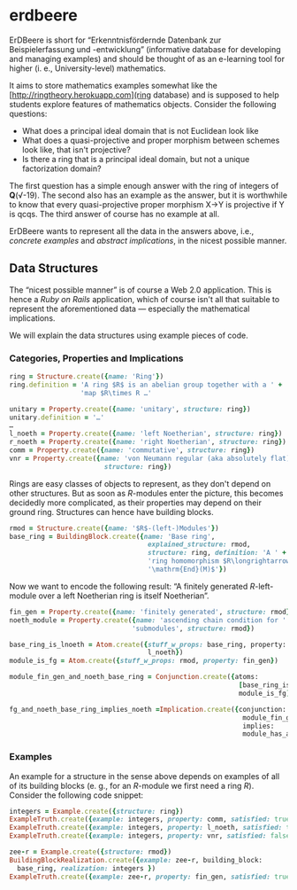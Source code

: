 # erdbeere

ErDBeere is short for “Erkenntnisfördernde Datenbank zur
Beispielerfassung und -entwicklung” (informative database for
developing and managing examples) and should be thought of as an
e-learning tool for higher (i. e., University-level) mathematics.

It aims to store mathematics examples somewhat like the
[http://ringtheory.herokuapp.com](ring database) and is supposed to
help students explore features of mathematics objects. Consider the
following questions:

- What does a principal ideal domain that is not Euclidean look like
- What does a quasi-projective and proper morphism between schemes
  look like, that isn't projective?
- Is there a ring that is a principal ideal domain, but not a unique
  factorization domain?
  
The first question has a simple enough answer with the ring of
integers of __Q__(√-19). The second also has an example as the answer,
but it is worthwhile to know that every quasi-projective proper
morphism X→Y is projective if Y is qcqs. The third answer of course
has no example at all.

ErDBeere wants to represent all the data in the answers above, i.e.,
*concrete examples* and *abstract implications*, in the nicest
possible manner.

## Data Structures

The “nicest possible manner” is of course a Web 2.0 application. This
is hence a *Ruby on Rails* application, which of course isn't all that
suitable to represent the aforementioned data — especially the
mathematical implications.

We will explain the data structures using example pieces of code.

### Categories, Properties and Implications

```ruby
ring = Structure.create({name: 'Ring'})
ring.definition = 'A ring $R$ is an abelian group together with a ' +
                  'map $R\times R …'

unitary = Property.create({name: 'unitary', structure: ring})
unitary.definition = '…'
…
l_noeth = Property.create({name: 'left Noetherian', structure: ring})
r_noeth = Property.create({name: 'right Noetherian', structure: ring})
comm = Property.create({name: 'commutative', structure: ring})
vnr = Property.create({name: 'von Neumann regular (aka absolutely flat)',
                        structure: ring})

```

Rings are easy classes of objects to represent, as they don't depend
on other structures. But as soon as $R$-modules enter the picture,
this becomes decidedly more complicated, as their properties may
depend on their ground ring. Structures can hence have building
blocks.

```ruby
rmod = Structure.create({name: '$R$-(left-)Modules'})
base_ring = BuildingBlock.create({name: 'Base ring',
                                   explained_structure: rmod,
                                   structure: ring, definition: 'A ' +
                                   'ring homomorphism $R\longrightarrow ' +
                                   '\mathrm{End}(M)$'})
```

Now we want to encode the following result:
“A finitely generated $R$-left-module over a left Noetherian ring
is itself Noetherian”.

```ruby
fin_gen = Property.create({name: 'finitely generated', structure: rmod})
noeth_module = Property.create({name: 'ascending chain condition for ' +
                               'submodules', structure: rmod})

base_ring_is_lnoeth = Atom.create({stuff_w_props: base_ring, property:
                                   l_noeth})
module_is_fg = Atom.create({stuff_w_props: rmod, property: fin_gen})

module_fin_gen_and_noeth_base_ring = Conjunction.create({atoms:
                                                          [base_ring_is_lnoeth,
                                                          module_is_fg]})

fg_and_noeth_base_ring_implies_noeth =Implication.create({conjunction:
                                                           module_fin_gen_and_noeth_base_ring,
                                                           implies:
                                                           module_has_acc})
```

### Examples

An example for a structure in the sense above depends on examples of
all of its building blocks (e. g., for an $R$-module we first need a
ring $R$). Consider the following code snippet:

```ruby
integers = Example.create({structure: ring})
ExampleTruth.create({example: integers, property: comm, satisfied: true})
ExampleTruth.create({example: integers, property: l_noeth, satisfied: true})
ExampleTruth.create({example: integers, property: vnr, satisfied: false})

zee-r = Example.create({structure: rmod})
BuildingBlockRealization.create({example: zee-r, building_block:
  base_ring, realization: integers })
ExampleTruth.create({example: zee-r, property: fin_gen, satisfied: true})
```
